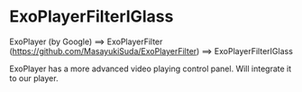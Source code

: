 # ExoPlayerFilterIGlass

ExoPlayer (by Google) ==>  ExoPlayerFilter (https://github.com/MasayukiSuda/ExoPlayerFilter) ==> ExoPlayerFilterIGlass

ExoPlayer has a more advanced video playing control panel. Will integrate it to our player.
